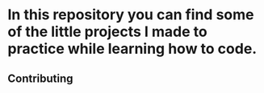 # In this repository you can find some of the little projects I made to practice while learning how to code. 


## Contributing
